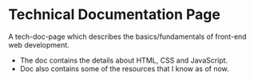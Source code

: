# Technical Documentation Page
A tech-doc-page which describes the basics/fundamentals of front-end web development.

- The doc contains the details about HTML, CSS and JavaScript.
- Doc also contains some of the resources that I know as of now.